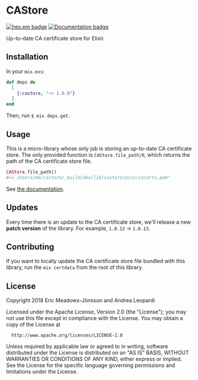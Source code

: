 # CAStore

[![hex.pm badge](https://img.shields.io/badge/Package%20on%20hex.pm-informational)](https://hex.pm/packages/castore)
[![Documentation badge](https://img.shields.io/badge/Documentation-ff69b4)](https://hexdocs.pm/castore)

Up-to-date CA certificate store for Elixir.

## Installation

In your `mix.exs`:

```elixir
def deps do
  [
    {:castore, "~> 1.0.0"}
  ]
end
```

Then, run `$ mix deps.get`.

## Usage

This is a micro-library whose only job is storing an up-to-date CA certificate store. The only provided function is `CAStore.file_path/0`, which returns the path of the CA certificate store file.

```elixir
CAStore.file_path()
#=> /Users/me/castore/_build/dev/lib/castore/priv/cacerts.pem"
```

See [the documentation](https://hexdocs.pm/castore).

## Updates

Every time there is an update to the CA certificate store, we'll release a new **patch version** of the library. For example, `1.0.12` → `1.0.13`.

## Contributing

If you want to locally update the CA certificate store file bundled with this library, run the `mix certdata` from the root of this library.

## License

Copyright 2018 Eric Meadows-Jönsson and Andrea Leopardi

  Licensed under the Apache License, Version 2.0 (the "License");
  you may not use this file except in compliance with the License.
  You may obtain a copy of the License at

      http://www.apache.org/licenses/LICENSE-2.0

  Unless required by applicable law or agreed to in writing, software
  distributed under the License is distributed on an "AS IS" BASIS,
  WITHOUT WARRANTIES OR CONDITIONS OF ANY KIND, either express or implied.
  See the License for the specific language governing permissions and
  limitations under the License.
